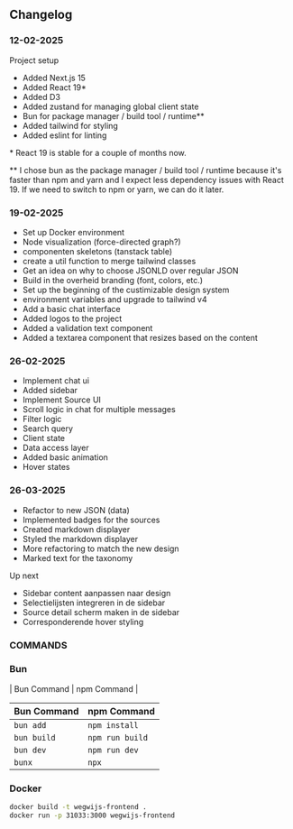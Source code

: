 ## Changelog

### 12-02-2025

Project setup

- Added Next.js 15
- Added React 19\*
- Added D3
- Added zustand for managing global client state
- Bun for package manager / build tool / runtime\*\*
- Added tailwind for styling
- Added eslint for linting

\* React 19 is stable for a couple of months now.

\*\* I chose bun as the package manager / build tool / runtime because it's faster than npm and yarn and I expect less dependency issues with React 19. If we need to switch to npm or yarn, we can do it later.

### 19-02-2025

- Set up Docker environment
- Node visualization (force-directed graph?)
- componenten skeletons (tanstack table)
- create a util function to merge tailwind classes
- Get an idea on why to choose JSONLD over regular JSON
- Build in the overheid branding (font, colors, etc.)
- Set up the beginning of the custimizable design system
- environment variables and upgrade to tailwind v4
- Add a basic chat interface
- Added logos to the project
- Added a validation text component
- Added a textarea component that resizes based on the content

### 26-02-2025

- Implement chat ui
- Added sidebar
- Implement Source UI
- Scroll logic in chat for multiple messages
- Filter logic
- Search query
- Client state
- Data access layer
- Added basic animation
- Hover states

### 26-03-2025

- Refactor to new JSON (data)
- Implemented badges for the sources
- Created markdown displayer
- Styled the markdown displayer
- More refactoring to match the new design
- Marked text for the taxonomy

Up next

- Sidebar content aanpassen naar design
- Selectielijsten integreren in de sidebar
- Source detail scherm maken in de sidebar
- Corresponderende hover styling

### COMMANDS

### Bun

| Bun Command | npm Command |

| Bun Command | npm Command     |
| ----------- | --------------- |
| `bun add`   | `npm install`   |
| `bun build` | `npm run build` |
| `bun dev`   | `npm run dev`   |
| `bunx`      | `npx`           |

### Docker

```bash
docker build -t wegwijs-frontend .
docker run -p 31033:3000 wegwijs-frontend
```

